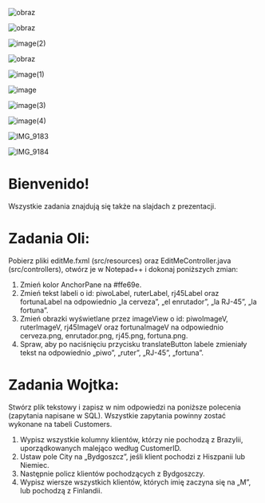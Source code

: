![obraz](https://user-images.githubusercontent.com/56274244/158157549-b5d63ecb-4c2f-459d-874d-f71a91631bd7.png)

![obraz](https://user-images.githubusercontent.com/56274244/158157318-9dfae161-1115-4662-b12f-afcdf4b40945.png)

![image(2)](https://user-images.githubusercontent.com/56274244/158080220-edae29a3-3d26-4696-87e3-534ae21cbd48.PNG)

![obraz](https://user-images.githubusercontent.com/56274244/158157937-cab0ba26-49f2-4bd0-bb18-c4c65544113a.png)

![image(1)](https://user-images.githubusercontent.com/56274244/158080219-0271d463-5fe5-4df6-876a-a0639a90267b.PNG)

![image](https://user-images.githubusercontent.com/56274244/158080215-f24b201e-3150-4cb0-b900-112ee2bf9193.PNG)

![image(3)](https://user-images.githubusercontent.com/56274244/158080222-5f9817ee-27e9-429a-a31e-de1a0ca3fc47.PNG)

![image(4)](https://user-images.githubusercontent.com/56274244/158080226-2029dee4-0478-4082-9835-3f593e97f8b0.PNG)

![IMG_9183](https://user-images.githubusercontent.com/56274244/158080230-eb04e9a5-fcca-42e6-b1c4-7d880ad3711c.JPG)

![IMG_9184](https://user-images.githubusercontent.com/56274244/158080234-c945a629-5451-49b3-8a65-dd2985fc4c55.JPG)


# Bienvenido!
Wszystkie zadania znajdują się także na slajdach z prezentacji.


# Zadania Oli:

Pobierz pliki editMe.fxml (src/resources) oraz EditMeController.java (src/controllers), otwórz je w Notepad++ i dokonaj poniższych zmian:
1. Zmień kolor AnchorPane na #ffe69e.
2. Zmień tekst labeli o id: piwoLabel, ruterLabel, rj45Label oraz fortunaLabel na odpowiednio „la cerveza”, „el enrutador”, „la RJ-45”, „la fortuna”.
3. Zmień obrazki wyświetlane przez imageView o id: piwoImageV, ruterImageV, rj45ImageV oraz fortunaImageV na odpowiednio cerveza.png, enrutador.png, rj45.png, fortuna.png.
4. Spraw, aby po naciśnięciu przycisku translateButton labele zmieniały tekst na odpowiednio „piwo”, „ruter”, „RJ-45”, „fortuna”.


# Zadania Wojtka:

Stwórz plik tekstowy i zapisz w nim odpowiedzi na poniższe polecenia (zapytania napisane w SQL). Wszystkie zapytania powinny zostać wykonane na tabeli Customers.
1. Wypisz wszystkie kolumny klientów, którzy nie pochodzą z Brazylii, uporządkowanych malejąco według CustomerID.
2. Ustaw pole City na „Bydgoszcz”, jeśli klient pochodzi z Hiszpanii lub Niemiec.
3. Następnie policz klientów pochodzących z Bydgoszczy.
4. Wypisz wiersze wszystkich klientów, których imię zaczyna się na „M”, lub pochodzą z Finlandii.
